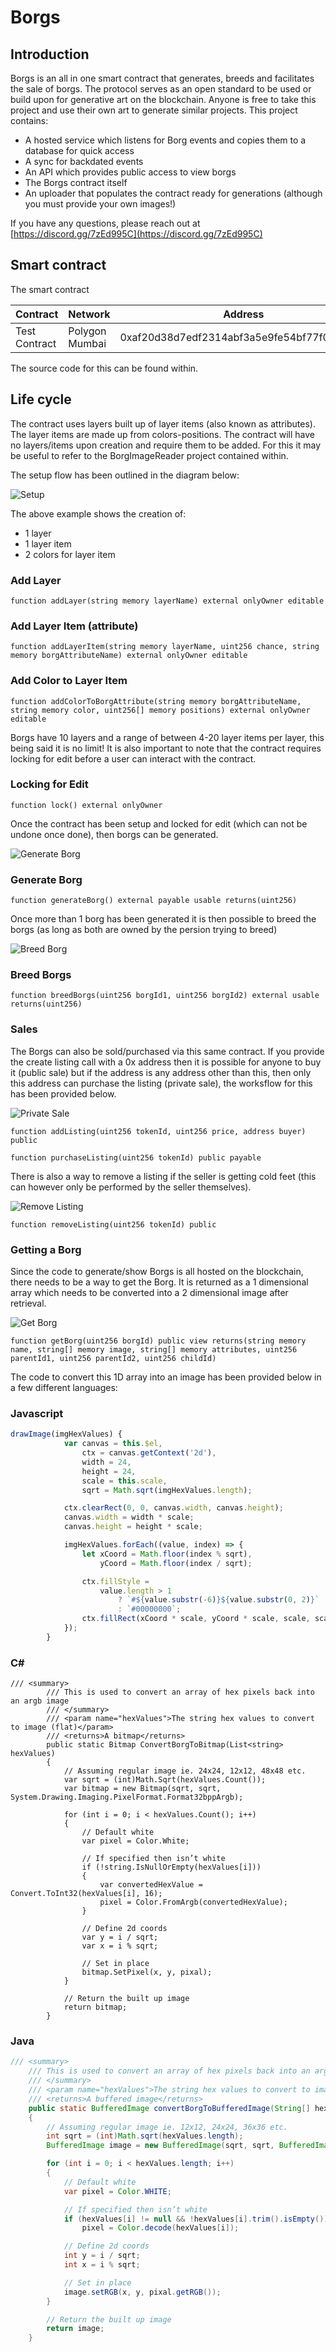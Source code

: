 # Borgs

## Introduction

Borgs is an all in one smart contract that generates, breeds and facilitates the sale of borgs. The protocol serves as an open standard to be used or build upon for generative art on the blockchain. Anyone is free to take this project and use their own art to generate similar projects. This project contains:

- A hosted service which listens for Borg events and copies them to a database for quick access 
- A sync for backdated events
- An API which provides public access to view borgs
- The Borgs contract itself
- An uploader that populates the contract ready for generations (although you must provide your own images!)

If you have any questions, please reach out at [https://discord.gg/7zEd995C](https://discord.gg/7zEd995C)

## Smart contract

The smart contract 

Contract | Network | Address | Link to Polyscan
--- | --- | --- | --- |
Test Contract | Polygon Mumbai | 0xaf20d38d7edf2314abf3a5e9fe54bf77f02879da | https://mumbai.polygonscan.com/address/0xaf20d38d7edf2314abf3a5e9fe54bf77f02879da |

The source code for this can be found within.

## Life cycle

The contract uses layers built up of layer items (also known as attributes). The layer items are made up from colors-positions. The contract will have no layers/items upon creation and require them to be added. For this it may be useful to refer to the BorgImageReader project contained within. 

The setup flow has been outlined in the diagram below:

![Setup](https://user-images.githubusercontent.com/7746153/138066292-185cce2d-569d-4992-ac5f-131b86171ea8.png)

The above example shows the creation of:

- 1 layer
- 1 layer item
- 2 colors for layer item

### Add Layer

```solidity
function addLayer(string memory layerName) external onlyOwner editable
```

### Add Layer Item (attribute)

```solidity
function addLayerItem(string memory layerName, uint256 chance, string memory borgAttributeName) external onlyOwner editable
```

### Add Color to Layer Item

```solidity
function addColorToBorgAttribute(string memory borgAttributeName, string memory color, uint256[] memory positions) external onlyOwner editable
```

Borgs have 10 layers and a range of between 4-20 layer items per layer, this being said it is no limit! It is also important to note that the contract requires locking for edit before a user can interact with the contract.

### Locking for Edit

```solidity
function lock() external onlyOwner
```

Once the contract has been setup and locked for edit (which can not be undone once done), then borgs can be generated. 

![Generate Borg](https://user-images.githubusercontent.com/7746153/138068936-d2048fa7-d88c-4826-82fa-3daef6f02c5b.png)

### Generate Borg

```solidity
function generateBorg() external payable usable returns(uint256)
```

Once more than 1 borg has been generated it is then possible to breed the borgs (as long as both are owned by the persion trying to breed)

![Breed Borg](https://user-images.githubusercontent.com/7746153/138069714-4a6266fc-aeb7-49d7-a551-a43323d64af9.png)

### Breed Borgs

```solidity
function breedBorgs(uint256 borgId1, uint256 borgId2) external usable returns(uint256)
```

### Sales

The Borgs can also be sold/purchased via this same contract. If you provide the create listing call with a 0x address then it is possible for anyone to buy it (public sale) but if the address is any address other than this, then only this address can purchase the listing (private sale), the worksflow for this has been provided below.

![Private Sale](https://user-images.githubusercontent.com/7746153/138070382-08d078dc-1aa3-481f-a812-99bb48571625.png)

```solidity
function addListing(uint256 tokenId, uint256 price, address buyer) public
```

```solidity
function purchaseListing(uint256 tokenId) public payable
```

There is also a way to remove a listing if the seller is getting cold feet (this can however only be performed by the seller themselves).

![Remove Listing](https://user-images.githubusercontent.com/7746153/138070896-60b1a273-877b-426a-a5d7-c4d655f823b4.png)

```solidity
function removeListing(uint256 tokenId) public
```

### Getting a Borg

Since the code to generate/show Borgs is all hosted on the blockchain, there needs to be a way to get the Borg. It is returned as a 1 dimensional array which needs to be converted into a 2 dimensional image after retrieval. 

![Get Borg](https://user-images.githubusercontent.com/7746153/138071321-9f3c91f2-1240-4d46-a804-d0c54ea171d9.png)

```solidity
function getBorg(uint256 borgId) public view returns(string memory name, string[] memory image, string[] memory attributes, uint256 parentId1, uint256 parentId2, uint256 childId)
```

The code to convert this 1D array into an image has been provided below in a few different languages:

### Javascript
```javascript
drawImage(imgHexValues) {
        	var canvas = this.$el,
            	ctx = canvas.getContext('2d'),
            	width = 24,
            	height = 24,
            	scale = this.scale,
            	sqrt = Math.sqrt(imgHexValues.length);

        	ctx.clearRect(0, 0, canvas.width, canvas.height);
        	canvas.width = width * scale;
        	canvas.height = height * scale;

        	imgHexValues.forEach((value, index) => {
            	let xCoord = Math.floor(index % sqrt),
                	yCoord = Math.floor(index / sqrt);

            	ctx.fillStyle =
                	value.length > 1
                    	? `#${value.substr(-6)}${value.substr(0, 2)}`
                    	: `#00000000`;
            	ctx.fillRect(xCoord * scale, yCoord * scale, scale, scale);
        	});
    	}

```

### C#

```CSharp
/// <summary>
        /// This is used to convert an array of hex pixels back into an argb image
        /// </summary>
        /// <param name="hexValues">The string hex values to convert to image (flat)</param>
        /// <returns>A bitmap</returns>
        public static Bitmap ConvertBorgToBitmap(List<string> hexValues)
        {
            // Assuming regular image ie. 24x24, 12x12, 48x48 etc.
            var sqrt = (int)Math.Sqrt(hexValues.Count());
            var bitmap = new Bitmap(sqrt, sqrt, System.Drawing.Imaging.PixelFormat.Format32bppArgb);

            for (int i = 0; i < hexValues.Count(); i++)
            {
                // Default white
                var pixel = Color.White;

                // If specified then isn’t white
                if (!string.IsNullOrEmpty(hexValues[i]))
                {
                    var convertedHexValue = Convert.ToInt32(hexValues[i], 16);
                    pixel = Color.FromArgb(convertedHexValue);
                }

                // Define 2d coords
                var y = i / sqrt;
                var x = i % sqrt;

                // Set in place
                bitmap.SetPixel(x, y, pixal);
            }

            // Return the built up image
            return bitmap;
        }
```

### Java

```Java
/// <summary>
    /// This is used to convert an array of hex pixels back into an argb image
    /// </summary>
    /// <param name="hexValues">The string hex values to convert to image (flat)</param>
    /// <returns>A buffered image</returns>
    public static BufferedImage convertBorgToBufferedImage(String[] hexValues)
    {
        // Assuming regular image ie. 12x12, 24x24, 36x36 etc.
        int sqrt = (int)Math.sqrt(hexValues.length);
        BufferedImage image = new BufferedImage(sqrt, sqrt, BufferedImage.TYPE_INT_ARGB);

        for (int i = 0; i < hexValues.length; i++)
        {
            // Default white
            var pixel = Color.WHITE;

            // If specified then isn’t white
            if (hexValues[i] != null && !hexValues[i].trim().isEmpty())
                pixel = Color.decode(hexValues[i]);

            // Define 2d coords
            int y = i / sqrt;
            int x = i % sqrt;

            // Set in place
            image.setRGB(x, y, pixal.getRGB());
        }

        // Return the built up image
        return image;
    }
```


